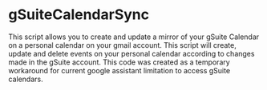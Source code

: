 # gSuiteCalendarSync
This script allows you to create and update a mirror of your gSuite Calendar on a personal calendar on your gmail account. This script will create, update and delete events on your personal calendar according to changes made in the gSuite account. This code was created as a temporary workaround for current google assistant limitation to access gSuite calendars.
